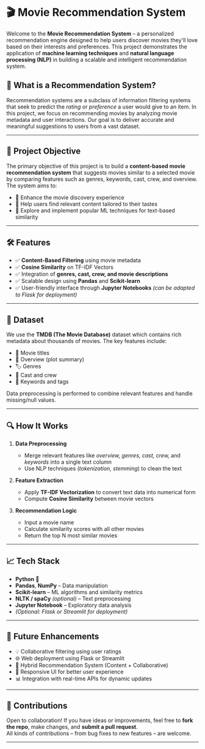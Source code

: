 # 🎬 Movie Recommendation System

Welcome to the **Movie Recommendation System** – a personalized recommendation engine designed to help users discover movies they'll love based on their interests and preferences. This project demonstrates the application of **machine learning techniques** and **natural language processing (NLP)** in building a scalable and intelligent recommendation system.

## 🧠 What is a Recommendation System?

Recommendation systems are a subclass of information filtering systems that seek to predict the *rating* or *preference* a user would give to an item. In this project, we focus on recommending movies by analyzing movie metadata and user interactions. Our goal is to deliver accurate and meaningful suggestions to users from a vast dataset.

---

## 📌 Project Objective

The primary objective of this project is to build a **content-based movie recommendation system** that suggests movies similar to a selected movie by comparing features such as genres, keywords, cast, crew, and overview. The system aims to:

- 🎯 Enhance the movie discovery experience  
- 🎯 Help users find relevant content tailored to their tastes  
- 🎯 Explore and implement popular ML techniques for text-based similarity  

---

## 🛠️ Features

- ✅ **Content-Based Filtering** using movie metadata  
- ✅ **Cosine Similarity** on TF-IDF Vectors  
- ✅ Integration of **genres, cast, crew, and movie descriptions**  
- ✅ Scalable design using **Pandas** and **Scikit-learn**  
- ✅ User-friendly interface through **Jupyter Notebooks** *(can be adapted to Flask for deployment)*  

---

## 📂 Dataset

We use the **TMDB (The Movie Database)** dataset which contains rich metadata about thousands of movies. The key features include:

- 🎥 Movie titles  
- 🧾 Overview (plot summary)  
- 🏷️ Genres  
- 👥 Cast and crew  
- 🔑 Keywords and tags  

Data preprocessing is performed to combine relevant features and handle missing/null values.

---

## 🔍 How It Works

1. **Data Preprocessing**  
   - Merge relevant features like *overview, genres, cast, crew,* and *keywords* into a single text column  
   - Use NLP techniques (*tokenization, stemming*) to clean the text  

2. **Feature Extraction**  
   - Apply **TF-IDF Vectorization** to convert text data into numerical form  
   - Compute **Cosine Similarity** between movie vectors  

3. **Recommendation Logic**  
   - Input a movie name  
   - Calculate similarity scores with all other movies  
   - Return the top N most similar movies  

---

## 📈 Tech Stack

- **Python** 🐍  
- **Pandas**, **NumPy** – Data manipulation  
- **Scikit-learn** – ML algorithms and similarity metrics  
- **NLTK / spaCy** *(optional)* – Text preprocessing  
- **Jupyter Notebook** – Exploratory data analysis  
- *(Optional: Flask or Streamlit for deployment)*  

---

## 🚀 Future Enhancements

- 💡 Collaborative filtering using user ratings  
- 🌐 Web deployment using Flask or Streamlit  
- 🔄 Hybrid Recommendation System (Content + Collaborative)  
- 📱 Responsive UI for better user experience  
- 📊 Integration with real-time APIs for dynamic updates  

---

## 🤝 Contributions

Open to collaboration! If you have ideas or improvements, feel free to **fork the repo**, make changes, and **submit a pull request**.  
All kinds of contributions – from bug fixes to new features – are welcome.

---
